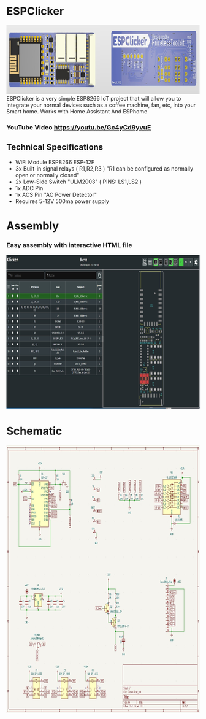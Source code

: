 # ESPClicker 
<img src="https://raw.githubusercontent.com/PricelessToolkit/ESPClicker/main/img/3D.jpg" width="1000" height="180" />
ESPClicker is a very simple ESP8266 IoT project that will allow you to integrate your normal devices such as a coffee machine, fan, etc, into your Smart home. Works with Home Assistant And ESPhome

### YouTube Video https://youtu.be/Gc4yCd9yvuE



## Technical Specifications

* WiFi Module ESP8266 ESP-12F
* 3x Built-in signal relays ( R1,R2,R3 ) "R1 can be configured as normally open or normally closed"
* 2x Low-Side Switch "ULM2003" ( PINS: LS1,LS2 )
* 1x ADC Pin
* 1x ACS Pin "AC Power Detector"
* Requires 5-12V 500ma power supply



# Assembly
### Easy assembly with interactive HTML file
<img src="https://raw.githubusercontent.com/PricelessToolkit/ESPClicker/main/img/Interactiv_HTML_Boom.jpg" width="1000" height="400" />


# Schematic
<img src="https://raw.githubusercontent.com/PricelessToolkit/ESPClicker/main/img/Schematic.jpg" width="1000" height="700" />
